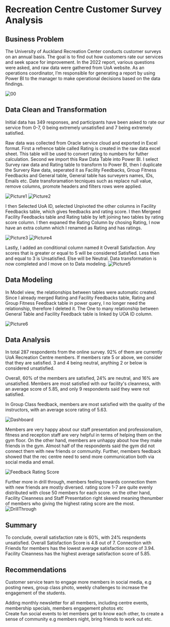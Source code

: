 # Recreation Centre Customer Survey Analysis
## Business Problem
The University of Auckland Recreation Center conducts customer surveys on an annual basis. The goal is to find out how customers rate our services and seek space for improvement. In the 2022 report, various questions were asked, and raw data were gathered from UoA website. As an operations coordinator, I’m responsible for generating a report by using Power BI to the manager to make operational decisions based on the data findings.

![00](https://github.com/dandai509/Customer-Survey-Analysis/assets/106848444/93767468-b386-485a-8e55-276dc38bfd9d)


## Data Clean and Transformation

Initial data has 349 responses, and participants have been asked to rate our service from 0-7, 0 being extremely unsatisfied and 7 being extremely satisfied. 

Raw data was collected from Oracle service cloud and exported in Excel format. First a refrence table called Rating is created in the raw data excel sheet. This table will be used to convert rating to numbers for futher calculation. Second we import this Raw Data Table into Power BI. I select Survey raw data and Rating table to transform to Power BI, then I duplicate the Survery Raw data, seperated it as Facility Feedbacks, Group Fitness Feedbacks and General table, General table has surveyers names, IDs, Emails etc. Date transforamation tecniques such as replace null value, remove columns, promote headers and filters rows were applied.

![Picture1](https://github.com/dandai509/Customer-Survey-Analysis/assets/106848444/b03cd758-755a-413a-a53e-9556a958ee83)
![Picture2](https://github.com/dandai509/Customer-Survey-Analysis/assets/106848444/9e7a2a2a-af76-4cb2-b5e6-b264fe80a4d4)


I then Selected UoA ID, selected Unpivoted the other columns in Facility Feedbacks table, which gives feedbacks and rating score. I then Mergeed Facility Feedbacks table and Rating table by left joining two tables by rating score column. I then expaned the Rating Column by chosing Rating, I now have an extra column which I renamed as Rating and has ratings.

![Picture3](https://github.com/dandai509/Customer-Survey-Analysis/assets/106848444/392f7033-c692-4d76-a4df-b378d4dfbeff)
![Picture4](https://github.com/dandai509/Customer-Survey-Analysis/assets/106848444/8e6eb314-795c-4a87-ae32-e5c713f3b22d)



Lastly, I added an conditional column named it Overall Satisfaction. Any scores that is greater or equal to 5 will be considered Satisfied. Less then and equal to 3 is Unsatisfied. Else will be Neutral.
Data transformation is now completed and I move on to Data modeling.
![Picture5](https://github.com/dandai509/Customer-Survey-Analysis/assets/106848444/9617138f-3e8b-4162-b9b4-5fcf5944411c)


## Data Modeling

In Model view, the relationships between tables were automatic created. Since I already merged Rating and Facility Feedbacks table, Rating and Group Fitness Feedback table in power query, I no longer need the relationship, therefore I deleted it. The One to many relationship between General Table and Facility Feedback table is linked by UOA ID column.

![Picture6](https://github.com/dandai509/Customer-Survey-Analysis/assets/106848444/6a2a9aa2-9ba8-458a-bcdf-eb1c909e90ef)


## Data Analysis
In total 287 respondents from the online survey. 92% of them are currently UoA Recreation Centre members. If members rate 5 or above, we consider that they are satisfied. 3 and 4 being neutral, anything 2 or below is considered unsatisfied. 

Overall, 60% of the members are satisfied, 24% are neutral, and 16% are unsatisfied. Members are most satisfied with our facility's cleanness, with an average score of 5.85, and only 9 respondents said they were not satisfied. 

In Group Class feedback, members are most satisfied with the quality of the instructors, with an average score rating of 5.63.

![Dashboard](https://github.com/user-attachments/assets/42af060a-3b75-4335-a597-2550c0880cc0)

Members are very happy about our staff presentation and professionalism, fitness and reception staff are very helpful in terms of helping them on the gym floor. On the other hand, members are unhappy about how they make friends in the gym. Almost half of the respondents said the gym did not connect them with new friends or community. Further, members feedback showed that the rec centre need to send more communication both via social media and email.

![Feedback Rating Score](https://github.com/user-attachments/assets/7265f4a6-ec09-404c-ba9f-514dac6eb8d7)

Further more in drill through, members feeling towards connection them with new friends are mostly diversed. rating score 1-7 are quite evenly distributed with close 50 members for each score. on the other hand, Facility Cleanness and Staff Presentation right skewed meaning thenumber of members who giving the highest rating score are the most.
![DrillThrough](https://github.com/user-attachments/assets/5af21d4a-c1a7-4f73-a09e-a2ef0ab5c268)

## Summary

To conclude, overall satisfaction rate is 60%, with 24% respndents unsatisfied. Overall Satisfaction Score is 4.8 out of 7. Connection with Friends for members has the lowest average satisfaction score of 3.94. Facility Cleanness has the highest average satisfaction score of 5.85.

## Recommendations 

Customer service team to engage more members in social media, e.g posting news, group class photo, weekly challenges to increase the engagement of the students.

Adding monthly newsletter for all members, including centre events, membership specials, members engagement photos etc																			
Create fun social events to let members get to know each other, to create a sense of community e.g members night, bring friends to work out etc.


